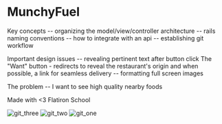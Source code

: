 # MunchyFuel

Key concepts
 -- organizing the model/view/controller architecture
 -- rails naming conventions
 -- how to integrate with an api
 -- establishing git workflow

Important design issues
  -- revealing pertinent text after button click
    The "Want" button - redirects to reveal the restaurant's origin and when possible, a link for seamless delivery
  -- formatting full screen images

The problem
  -- I want to see high quality nearby foods

Made with <3 Flatiron School

![git_three](https://s3-us-west-2.amazonaws.com/munchyfuel/Screen+Shot+2015-09-24+at+9.53.37+PM.png)
![git_two](https://s3-us-west-2.amazonaws.com/munchyfuel/Screen+Shot+2015-09-23+at+6.04.45+PM.png)
![git_one](https://s3-us-west-2.amazonaws.com/munchyfuel/Screen+Shot+2015-09-21+at+3.25.06+PM.png)
